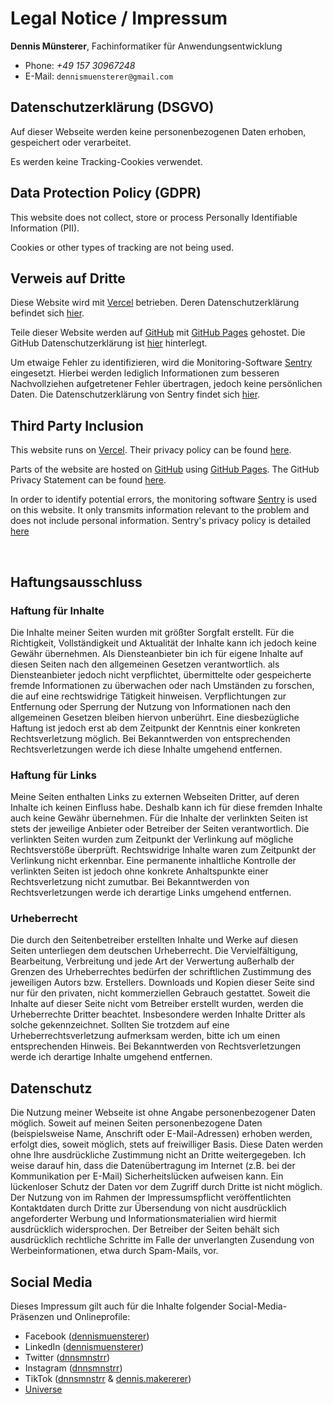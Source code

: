 # Legal Notice / Impressum

__Dennis Münsterer__, Fachinformatiker für Anwendungsentwicklung

- Phone: *+49 157 30967248*
- E-Mail: `dennismuensterer@gmail.com`

## Datenschutzerklärung (DSGVO)
Auf dieser Webseite werden keine personenbezogenen Daten erhoben, gespeichert oder verarbeitet. 

Es werden keine Tracking-Cookies verwendet.

## Data Protection Policy (GDPR)
This website does not collect, store or process Personally Identifiable Information (PII).  

Cookies or other types of tracking are not being used.

## Verweis auf Dritte
Diese Website wird mit [Vercel](https://vercel.com/) betrieben. Deren Datenschutzerklärung befindet sich [hier](https://vercel.com/legal/privacy-policy).

Teile dieser Website werden auf [GitHub](https://www.github.com/) mit [GitHub Pages](https://help.github.com/articles/what-is-github-pages/) gehostet. Die GitHub Datenschutzerklärung ist [hier](https://docs.github.com/de/site-policy/privacy-policies/github-privacy-statement) hinterlegt.


Um etwaige Fehler zu identifizieren, wird die Monitoring-Software [Sentry](https://sentry.io) eingesetzt. Hierbei  werden lediglich Informationen zum besseren Nachvollziehen aufgetretener Fehler übertragen, jedoch keine persönlichen Daten. Die Datenschutzerklärung von Sentry findet sich [hier](https://sentry.io/privacy/).

## Third Party Inclusion
This website runs on [Vercel](https://vercel.com/). Their privacy policy can be found [here](https://vercel.com/legal/privacy-policy).

Parts of the website are hosted on [GitHub](https://www.github.com/) using [GitHub Pages](https://help.github.com/articles/what-is-github-pages/). The GitHub Privacy Statement can be found [here](https://docs.github.com/en/site-policy/privacy-policies/github-privacy-statement).

In order to identify potential errors, the monitoring software [Sentry](https://sentry.io) is used on this website. It only transmits information relevant to the problem and does not include personal information. Sentry's privacy policy is detailed [here](https://sentry.io/privacy/)

<br />

## Haftungsausschluss

### Haftung für Inhalte

Die Inhalte meiner Seiten wurden mit größter Sorgfalt erstellt. Für die Richtigkeit, Vollständigkeit und Aktualität der Inhalte kann ich jedoch keine Gewähr übernehmen. Als Diensteanbieter bin ich für eigene Inhalte auf diesen Seiten nach den allgemeinen Gesetzen verantwortlich. als Diensteanbieter jedoch nicht verpflichtet, übermittelte oder gespeicherte fremde Informationen zu überwachen oder nach Umständen zu forschen, die auf eine rechtswidrige Tätigkeit hinweisen. Verpflichtungen zur Entfernung oder Sperrung der Nutzung von Informationen nach den allgemeinen Gesetzen bleiben hiervon unberührt. Eine diesbezügliche Haftung ist jedoch erst ab dem Zeitpunkt der Kenntnis einer konkreten Rechtsverletzung möglich. Bei Bekanntwerden von entsprechenden Rechtsverletzungen werde ich diese Inhalte umgehend entfernen.

### Haftung für Links

Meine Seiten enthalten Links zu externen Webseiten Dritter, auf deren Inhalte ich keinen Einfluss habe. Deshalb kann ich für diese fremden Inhalte auch keine Gewähr übernehmen. Für die Inhalte der verlinkten Seiten ist stets der jeweilige Anbieter oder Betreiber der Seiten verantwortlich. Die verlinkten Seiten wurden zum Zeitpunkt der Verlinkung auf mögliche Rechtsverstöße überprüft. Rechtswidrige Inhalte waren zum Zeitpunkt der Verlinkung nicht erkennbar. Eine permanente inhaltliche Kontrolle der verlinkten Seiten ist jedoch ohne konkrete Anhaltspunkte einer Rechtsverletzung nicht zumutbar. Bei Bekanntwerden von Rechtsverletzungen werde ich derartige Links umgehend entfernen.

### Urheberrecht

Die durch den Seitenbetreiber erstellten Inhalte und Werke auf diesen Seiten unterliegen dem deutschen Urheberrecht. Die Vervielfältigung, Bearbeitung, Verbreitung und jede Art der Verwertung außerhalb der Grenzen des Urheberrechtes bedürfen der schriftlichen Zustimmung des jeweiligen Autors bzw. Erstellers. Downloads und Kopien dieser Seite sind nur für den privaten, nicht kommerziellen Gebrauch gestattet. Soweit die Inhalte auf dieser Seite nicht vom Betreiber erstellt wurden, werden die Urheberrechte Dritter beachtet. Insbesondere werden Inhalte Dritter als solche gekennzeichnet. Sollten Sie trotzdem auf eine Urheberrechtsverletzung aufmerksam werden, bitte ich um einen entsprechenden Hinweis. Bei Bekanntwerden von Rechtsverletzungen werde ich derartige Inhalte umgehend entfernen.

## Datenschutz

Die Nutzung meiner Webseite ist ohne Angabe personenbezogener Daten möglich. Soweit auf meinen Seiten personenbezogene Daten (beispielsweise Name, Anschrift oder E-Mail-Adressen) erhoben werden, erfolgt dies, soweit möglich, stets auf freiwilliger Basis. Diese Daten werden ohne Ihre ausdrückliche Zustimmung nicht an Dritte weitergegeben.
Ich weise darauf hin, dass die Datenübertragung im Internet (z.B. bei der Kommunikation per E-Mail) Sicherheitslücken aufweisen kann. Ein lückenloser Schutz der Daten vor dem Zugriff durch Dritte ist nicht möglich.
Der Nutzung von im Rahmen der Impressumspflicht veröffentlichten Kontaktdaten durch Dritte zur Übersendung von nicht ausdrücklich angeforderter Werbung und Informationsmaterialien wird hiermit ausdrücklich widersprochen. Der Betreiber der Seiten behält sich ausdrücklich rechtliche Schritte im Falle der unverlangten Zusendung von Werbeinformationen, etwa durch Spam-Mails, vor.

## Social Media

Dieses Impressum gilt auch für die Inhalte folgender Social-Media-Präsenzen und Onlineprofile:
- Facebook ([dennismuensterer](https://facebook.com/dennismuensterer))
- LinkedIn ([dennismuensterer](https://www.linkedin.com/in/dennismuensterer))
- Twitter ([dnnsmnstrr](https://twitter.com/dnnsmnstrr))
- Instagram ([dnnsmnstrr](https://www.instagram.com/dnnsmnstrr))
- TikTok ([dnnsmnstrr](https://www.tiktok.com/@dnnsmnstrr) & [dennis.makererer](https://www.tiktok.com/@dennis.makerer))
- [Universe](https://dnnsmnstrr.onuniverse.com/)
